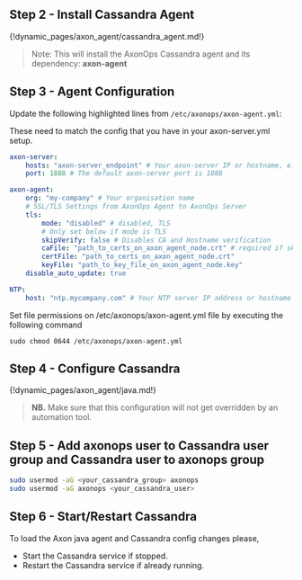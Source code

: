 <h2>Step 2 - Install Cassandra Agent</h2>

{!dynamic_pages/axon_agent/cassandra_agent.md!}

<blockquote>
<p>Note: This will install the AxonOps Cassandra agent and its dependency: <strong>axon-agent</strong></p>
</blockquote>

<h2>Step 3 - Agent Configuration</h2>

<p>Update the following highlighted lines from <code>/etc/axonops/axon-agent.yml</code>:</p>

These need to match the config that you have in your axon-server.yml setup.

``` yaml hl_lines="2 6"
axon-server:
    hosts: "axon-server_endpoint" # Your axon-server IP or hostname, e.g. axonops.mycompany.com
    port: 1888 # The default axon-server port is 1888

axon-agent:
    org: "my-company" # Your organisation name
    # SSL/TLS Settings from AxonOps Agent to AxonOps Server
    tls:
        mode: "disabled" # disabled, TLS
        # Only set below if mode is TLS
        skipVerify: false # Disables CA and Hostname verification
        caFile: "path_to_certs_on_axon_agent_node.crt" # required if skipVerify is not set and you are using a self-signed cert
        certFile: "path_to_certs_on_axon_agent_node.crt"
        keyFile: "path_to_key_file_on_axon_agent_node.key"
    disable_auto_update: true

NTP:
    host: "ntp.mycompany.com" # Your NTP server IP address or hostname 
```

Set file permissions on /etc/axonops/axon-agent.yml file by executing the following command

```
sudo chmod 0644 /etc/axonops/axon-agent.yml
```

<h2>Step 4 - Configure Cassandra</h2>

{!dynamic_pages/axon_agent/java.md!}

<blockquote>
<p><strong>NB.</strong> Make sure that this configuration will not get overridden by an automation tool.</p>
</blockquote>

<h2>Step 5 - Add axonops user to Cassandra user group and Cassandra user to axonops group</h2>

``` bash
sudo usermod -aG <your_cassandra_group> axonops
sudo usermod -aG axonops <your_cassandra_user>
```

<h2>Step 6 - Start/Restart Cassandra</h2>

To load the Axon java agent and Cassandra config changes please,

- Start the Cassandra service if stopped.
- Restart the Cassandra service if already running.